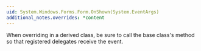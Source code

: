 ```yaml
---
uid: System.Windows.Forms.Form.OnShown(System.EventArgs)
additional_notes.overrides: *content
---
```


<p>When overriding <xref href="System.Windows.Forms.Form.OnShown(System.EventArgs)"></xref> in a derived class, be sure to call the base class's <xref href="System.Windows.Forms.Form.OnShown(System.EventArgs)"></xref> method so that registered delegates receive the event.</p>


